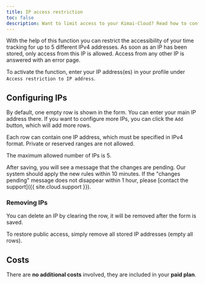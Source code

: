 ```yaml
---
title: IP access restriction
toc: false
description: Want to limit access to your Kimai-Cloud? Read how to configure IP access restrictions. 
---
```


With the help of this function you can restrict the accessibility of your time tracking for up to 5 different IPv4 addresses.
As soon as an IP has been stored, only access from this IP is allowed.
Access from any other IP is answered with an error page.

To activate the function, enter your IP address(es) in your profile under `Access restriction to IP address`.

## Configuring IPs

By default, one empty row is shown in the form. You can enter your main IP address there.
If you want to configure more IPs, you can click the `Add` button, which will add more rows.

Each row can contain one IP address, which must be specified in IPv4 format.
Private or reserved ranges are not allowed.

The maximum allowed number of IPs is 5.

After saving, you will see a message that the changes are pending. Our system should apply the new rules within 10 minutes.
If the "changes pending" message does not disappear within 1 hour, please [contact the support]({{ site.cloud.support }}).

### Removing IPs

You can delete an IP by clearing the row, it will be removed after the form is saved.

To restore public access, simply remove all stored IP addresses (empty all rows).

## Costs

There are **no additional costs** involved, they are included in your **paid plan**.
 
